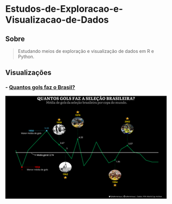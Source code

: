 # Estudos-de-Exploracao-e-Visualizacao-de-Dados

## Sobre
> Estudando meios de exploração e visualização de dados em R e Python.

## Visualizações

  ### - **[Quantos gols faz o Brasil?](Visualizacao/Brasil-WorldCup)**
  ![Screenshot](Visualizacao/Brasil-WorldCup/Brasil-Gols-Copa.png)

